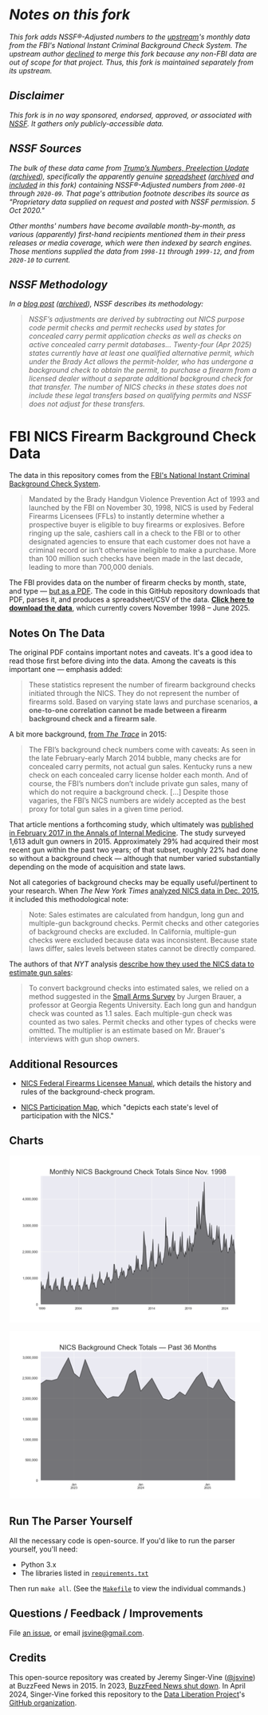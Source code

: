 # *Notes on this fork*

*This fork adds NSSF®-Adjusted numbers to the [upstream](https://github.com/data-liberation-project/nics-firearm-background-checks)'s monthly data from the FBI's National Instant Criminal Background Check System. The upstream author [declined](https://github.com/BuzzFeedNews/nics-firearm-background-checks/pull/9) to merge this fork because any non-FBI data are out of scope for that project. Thus, this fork is maintained separately from its upstream.*

## *Disclaimer*

*This fork is in no way sponsored, endorsed, approved, or associated with [NSSF](https://www.nssf.org/). It gathers only publicly-accessible data.*

## *NSSF Sources*

*The bulk of these data came from [Trump’s Numbers, Preelection Update](https://www.factcheck.org/2020/10/trumps-numbers-preelection-update/) ([archived](https://web.archive.org/web/20210425195106/https://www.factcheck.org/2020/10/trumps-numbers-preelection-update/)), specifically the apparently genuine [spreadsheet](https://cdn.factcheck.org/UploadedFiles/NSSFAdjustedNICSMonthlyHistory-1.xlsx) ([archived](https://web.archive.org/web/20210425195106/https://cdn.factcheck.org/UploadedFiles/NSSFAdjustedNICSMonthlyHistory-1.xlsx) and [included](data/NSSFAdjustedNICSMonthlyHistory-1.xlsx?raw=true) in this fork) containing NSSF®-Adjusted numbers from `2000-01` through `2020-09`. That page's attribution footnote describes its source as "Proprietary data supplied on request and posted with NSSF permission. 5 Oct 2020."*

*Other months' numbers have become available month-by-month, as various (apparently) first-hand recipients mentioned them in their press releases or media coverage, which were then indexed by search engines. Those mentions supplied the data from `1998-11` through `1999-12`, and from `2020-10` to current.*

## *NSSF Methodology*

*In a [blog post](https://www.nssf.org/articles/gun-control-group-tracking-nics-checks-badly/) ([archived](https://web.archive.org/web/20210712130908/https://www.nssf.org/articles/gun-control-group-tracking-nics-checks-badly/)), NSSF describes its methodology:*

> *NSSF’s adjustments are derived by subtracting out NICS purpose code permit checks and permit rechecks used by states for concealed carry permit application checks as well as checks on active concealed carry permit databases... Twenty-four (Apr 2025) states currently have at least one qualified alternative permit, which under the Brady Act allows the permit-holder, who has undergone a background check to obtain the permit, to purchase a firearm from a licensed dealer without a separate additional background check for that transfer. The number of NICS checks in these states does not include these legal transfers based on qualifying permits and NSSF does not adjust for these transfers.*

# FBI NICS Firearm Background Check Data

The data in this repository comes from the [FBI's National Instant Criminal Background Check System](https://www.fbi.gov/about-us/cjis/nics).

> Mandated by the Brady Handgun Violence Prevention Act of 1993 and launched by the FBI on November 30, 1998, NICS is used by Federal Firearms Licensees (FFLs) to instantly determine whether a prospective buyer is eligible to buy firearms or explosives. Before ringing up the sale, cashiers call in a check to the FBI or to other designated agencies to ensure that each customer does not have a criminal record or isn’t otherwise ineligible to make a purchase. More than 100 million such checks have been made in the last decade, leading to more than 700,000 denials.

The FBI provides data on the number of firearm checks by month, state, and type — [but as a PDF](https://www.fbi.gov/file-repository/nics_firearm_checks_-_month_year_by_state_type.pdf/view). The code in this GitHub repository downloads that PDF, parses it, and produces a spreadsheet/CSV of the data. [__Click here to download the data__](data/nics-firearm-background-checks.csv?raw=true), which currently covers November 1998 – June 2025.

## Notes On The Data

The original PDF contains important notes and caveats. It's a good idea to read those first before diving into the data. Among the caveats is this important one — emphasis added:

> These statistics represent the number of firearm background checks initiated through the NICS. They do not represent the number of firearms sold. Based on varying state laws and purchase scenarios, __a one-to-one correlation cannot be made between a firearm background check and a firearm sale__.

A bit more background, [from *The Trace*](http://www.thetrace.org/2015/11/black-friday-gun-sales-background-checks/) in 2015:

> The FBI’s background check numbers come with caveats: As seen in the late February-early March 2014 bubble, many checks are for concealed carry permits, not actual gun sales. Kentucky runs a new check on each concealed carry license holder each month. And of course, the FBI’s numbers don’t include private gun sales, many of which do not require a background check. [...] Despite those vagaries, the FBI’s NICS numbers are widely accepted as the best proxy for total gun sales in a given time period.

That article mentions a forthcoming study, which ultimately was [published in February 2017 in the Annals of Internal Medicine](https://www.acpjournals.org/doi/10.7326/M16-1590). The study surveyed 1,613 adult gun owners in 2015. Approximately 29% had acquired their most recent gun within the past two years; of that subset, roughly 22% had done so without a background check — although that number varied substantially depending on the mode of acquisition and state laws.

Not all categories of background checks may be equally useful/pertinent to your research. When *The New York Times* [analyzed NICS data in Dec. 2015](http://www.nytimes.com/interactive/2015/12/10/us/gun-sales-terrorism-obama-restrictions.html), it included this methodological note:

> Note: Sales estimates are calculated from handgun, long gun and multiple-gun background checks. Permit checks and other categories of background checks are excluded. In California, multiple-gun checks were excluded because data was inconsistent. Because state laws differ, sales levels between states cannot be directly compared.

The authors of that *NYT* analysis [describe how they used the NICS data to estimate gun sales](https://github.com/NYTimes/gun-sales#getting-gun-sales-estimates-from-background-checks):

> To convert background checks into estimated sales, we relied on a method suggested in the [Small Arms Survey](http://www.smallarmssurvey.org/fileadmin/docs/F-Working-papers/SAS-WP14-US-Firearms-Industry.pdf) by Jurgen Brauer, a professor at Georgia Regents University. Each long gun and handgun check was counted as 1.1 sales. Each multiple-gun check was counted as two sales. Permit checks and other types of checks were omitted. The multiplier is an estimate based on Mr. Brauer's interviews with gun shop owners.

## Additional Resources

- [NICS Federal Firearms Licensee Manual](https://www.fbi.gov/file-repository/nics-firearms-licensee-manual-111811.pdf/view), which details the history and rules of the background-check program.

- [NICS Participation Map](https://www.fbi.gov/file-repository/nics-participation-map.pdf/view), which "depicts each state's level of participation with the NICS."

## Charts

![Monthly NICS Background Check Totals Since Nov. 1998](charts/total-checks-all.png)

![NICS Background Check Totals — Past 36 Months](charts/total-checks-36-months.png)

## Run The Parser Yourself

All the necessary code is open-source. If you'd like to run the parser yourself, you'll need:

- Python 3.x
- The libraries listed in [`requirements.txt`](requirements.txt)

Then run `make all`. (See the [`Makefile`](Makefile) to view the individual commands.)

## Questions / Feedback / Improvements

File [an issue](issues), or email jsvine@gmail.com.

## Credits

This open-source repository was created by Jeremy Singer-Vine ([@jsvine](https://github.com/jsvine)) at BuzzFeed News in 2015. In 2023, [BuzzFeed News shut down](https://www.buzzfeednews.com/). In April 2024, Singer-Vine forked this repository to the [Data Liberation Project](https://www.data-liberation-project.org/)'s [GitHub organization](https://github.com/data-liberation-project).
